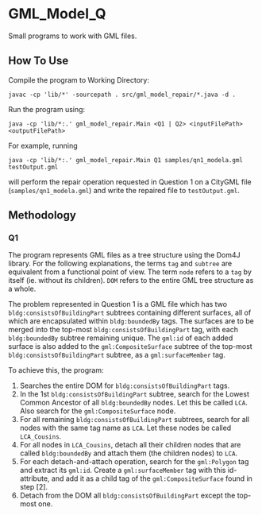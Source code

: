 # GML_Model_Q
Small programs to work with GML files.

## How To Use
Compile the program to Working Directory:
```
javac -cp 'lib/*' -sourcepath . src/gml_model_repair/*.java -d .
```

Run the program using:
```
java -cp 'lib/*:.' gml_model_repair.Main <Q1 | Q2> <inputFilePath> <outputFilePath>
```

For example, running
```
java -cp 'lib/*:.' gml_model_repair.Main Q1 samples/qn1_modela.gml testOutput.gml
```
will perform the repair operation requested in Question 1 on a CityGML file (`samples/qn1_modela.gml`) and write the repaired file to `testOutput.gml`.

## Methodology 
### Q1
The program represents GML files as a tree structure using the Dom4J library. For the following explanations, the terms `tag` and `subtree` are equivalent from a functional point of view. The term `node` refers to a `tag` by itself (ie. without its children). `DOM` refers to the entire GML tree structure as a whole.

The problem represented in Question 1 is a GML file which has two `bldg:consistsOfBuildingPart` subtrees containing different surfaces, all of which are encapsulated within `bldg:boundedBy` tags. The surfaces are to be merged into the top-most `bldg:consistsOfBuildingPart` tag, with each `bldg:boundedBy` subtree remaining unique. The `gml:id` of each added surface is also added to the `gml:CompositeSurface` subtree of the top-most `bldg:consistsOfBuildingPart` subtree, as a `gml:surfaceMember` tag.

To achieve this, the program:

1. Searches the entire DOM for `bldg:consistsOfBuildingPart` tags.
2. In the 1st `bldg:consistsOfBuildingPart` subtree, search for the Lowest Common Ancestor of all `bldg:boundedBy` nodes. Let this be called `LCA`. Also search for the `gml:CompositeSurface` node.
3. For all remaining `bldg:consistsOfBuildingPart` subtrees, search for all nodes with the same tag name as `LCA`. Let these nodes be called `LCA_Cousins`.
4. For all nodes in `LCA_Cousins`, detach all their children nodes that are called `bldg:boundedBy` and attach them (the children nodes) to `LCA`. 
5. For each detach-and-attach operation, search for the `gml:Polygon` tag and extract its `gml:id`. Create a `gml:surfaceMember` tag with this id-attribute, and add it as a child tag of the `gml:CompositeSurface` found in step [2].
6. Detach from the DOM all `bldg:consistsOfBuildingPart` except the top-most one.

